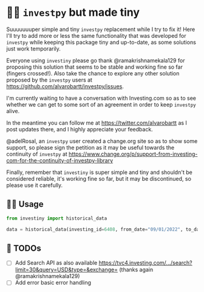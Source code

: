 # 🤏🏻 `investpy` but made tiny

Suuuuuuuper simple and tiny `investpy` replacement while I try to fix it! Here I'll try
to add more or less the same functionality that was developed for `investpy` while keeping this
package tiny and up-to-date, as some solutions just work temporarily.

Everyone using `investiny` please go thank @ramakrishnamekala129 for proposing this solution
that seems to be stable and working fine so far (fingers crossed!). Also take the chance to explore
any other solution proposed by the `investpy` users at https://github.com/alvarobartt/investpy/issues.

I'm currently waiting to have a conversation with Investing.com so as to see whether we can get
to some sort of an agreement in order to keep `investpy` alive.

In the meantime you can follow me at https://twitter.com/alvarobartt as I post updates there, and
I highly appreciate your feedback.

@adelRosal, an `investpy` user created a change.org site so as to show some support, so please sign
the petition as it may be useful towards the continuity of `investpy` at https://www.change.org/p/support-from-investing-com-for-the-continuity-of-investpy-library

Finally, remember that `investiny` is super simple and tiny and shouldn't be considered reliable, it's
working fine so far, but it may be discontinued, so please use it carefully.

## 🤏🏻 Usage

```python
from investiny import historical_data

data = historical_data(investing_id=6408, from_date="09/01/2022", to_date="10/01/2022") # Returns AAPL historical data as JSON (without date)
```

## 🔮 TODOs

- [ ] Add Search API as also available https://tvc4.investing.com/.../search?limit=30&query=USD&type=&exchange= (thanks again @ramakrishnamekala129)
- [ ] Add error basic error handling
